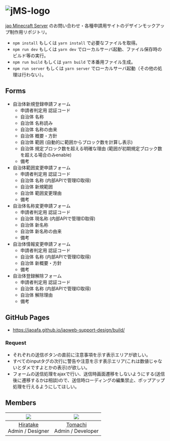 # ![jMS-logo](https://user-images.githubusercontent.com/23224932/42416047-36adc45a-829f-11e8-9d05-46d566c437e8.png)

[jao Minecraft Server](https://jaoafa.com) のお問い合わせ・各種申請用サイトのデザインモックアップ制作用リポジトリ。

- `npm install` もしくは `yarn install` で必要なファイルを取得。
- `npm run dev` もしくは `yarn dev` でローカルサーバ起動、ファイル保存時のビルド等の実行。
- `npm run build` もしくは `yarn build` で本番用ファイル生成。
- `npm run server` もしくは `yarn server` でローカルサーバ起動（その他の処理は行わない）。

## Forms

- 自治体新規登録申請フォーム
  - 申請者判定用 認証コード
  - 自治体 名称
  - 自治体 名称読み
  - 自治体 名称の由来
  - 自治体 概要・方針
  - 自治体 範囲 (自動的に範囲からブロック数を計算し表示)
  - 自治体 規定ブロック数を超える明確な理由 (範囲が初期規定ブロック数を超える場合のみenable)
  - 備考
- 自治体範囲変更申請フォーム
  - 申請者判定用 認証コード
  - 自治体 名称 (内部APIで管理ID取得)
  - 自治体 新規範囲
  - 自治体 範囲変更理由
  - 備考
- 自治体名称変更申請フォーム
  - 申請者判定用 認証コード
  - 自治体 現名称 (内部APIで管理ID取得)
  - 自治体 新名称
  - 自治体 新名称の由来
  - 備考
- 自治体情報変更申請フォーム
  - 申請者判定用 認証コード
  - 自治体 名称 (内部APIで管理ID取得)
  - 自治体 新概要・方針
  - 備考
- 自治体登録解除フォーム
  - 申請者判定用 認証コード
  - 自治体 名称 (内部APIで管理ID取得)
  - 自治体 解除理由
  - 備考

## GitHub Pages

- https://jaoafa.github.io/jaoweb-support-design/build/


### Request

- それぞれの送信ボタンの直前に注意事項を示す表示エリアが欲しい。
- すべてのinputタグの次行に警告や注意を示す表示エリア(これは数値じゃないとダメですよとかの表示)が欲しい。
- フォームの送信処理をajaxで行い、送信時画面遷移をしないようにする(送信後に遷移するかは相談)ので、送信時ローディングの編集禁止、ポップアップ処理を行えるようにしてほしい。

## Members

|![](https://avatars0.githubusercontent.com/u/23224932?s=80&v=4)|![](https://avatars2.githubusercontent.com/u/8929706?s=80&v=4)|
|:--:|:--:|
|[Hiratake](https://github.com/Hiratake)<br />Admin / Designer|[Tomachi](https://github.com/book000)<br />Admin / Developer|
